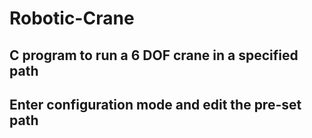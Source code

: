 # Robotic-Crane
## C program to run a 6 DOF crane in a specified path
## Enter configuration mode and edit the pre-set path
